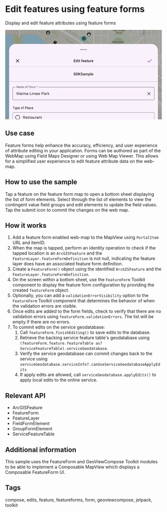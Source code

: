 # Edit features using feature forms

Display and edit feature attributes using feature forms

![Image of edit features using feature forms](edit-features-using-feature-forms.png)

## Use case

Feature forms help enhance the accuracy, efficiency, and user experience of attribute editing in your application.  Forms can be authored as part of the WebMap using Field Maps Designer or using Web Map Viewer. This allows for a simplified user experience to edit feature attribute data on the web-map.  

## How to use the sample

Tap a feature on the feature form map to open a bottom sheet displaying the list of form elements. Select through the list of elements to view the contingent value field groups and edit elements to update the field values. Tap the submit icon to commit the changes on the web map.

## How it works

1. Add a feature form enabled web-map to the MapView using `PortalItem` URL and itemID.
2. When the map is tapped, perform an identity operation to check if the tapped location is an `ArcGISFeature` and the `FeatureLayer.featureFormDefinition` is not null, indicating the feature layer does have an associated feature form definition.
3. Create a `FeatureForm()` object using the identified `ArcGISFeature` and the `FeatureLayer.featureFormDefinition`.
4. On the screen within a bottom sheet, use the `FeatureForm` Toolkit component to display the feature form configuration by providing the created `featureForm` object.
5. Optionally, you can add a `validationErrorVisibility` option to the `FeatureForm` Toolkit component that determines the behavior of when the validation errors are visible.
6. Once edits are added to the form fields, check to verify that there are no validation errors using `featureForm.validationErrors`. The list will be empty if there are no errors.
7. To commit edits on the service geodatabase:
    1. Call `featureForm.finishEditing()` to save edits to the database.
    2. Retrieve the backing service feature table's geodatabase using `(featureForm.feature.featureTable as? ServiceFeatureTable).serviceGeodatabase`.
    3. Verify the service geodatabase can commit changes back to the service using `serviceGeodatabase.serviceInfo?.canUseServiceGeodatabaseApplyEdits`
    4. If apply edits are allowed, call `serviceGeodatabase.applyEdits()` to apply local edits to the online service.

## Relevant API

* ArcGISFeature
* FeatureForm
* FeatureLayer
* FieldFormElement
* GroupFormElement
* ServiceFeatureTable

## Additional information

This sample uses the FeatureForm and GeoViewCompose Toolkit modules to be able to implement a Composable MapView which displays a Composable FeatureForm UI.

## Tags

compose, edits, feature, featureforms, form, geoviewcompose, jetpack, toolkit
